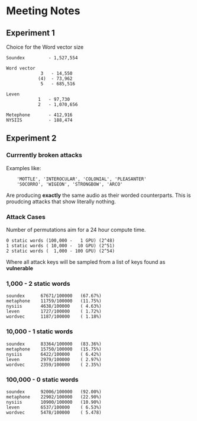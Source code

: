 # Meeting Notes

## Experiment 1

Choice for the Word vector size

```
Soundex         - 1,527,554

Word vector 
             3   - 14,550
            (4)  - 73,962
             5   - 685,516

Leven
            1   - 97,730
            2   - 1,070,656

Metephone       - 412,916
NYSIIS          - 188,474
```

## Experiment 2

### Currrently broken attacks

Examples like:
```
    'MOTTLE', 'INTEROCULAR', 'COLONIAL', 'PLEASANTER'
    'SOCORRO', 'WIGEON', 'STRONGBOW', 'ARCO'
```

Are producing **exactly** the same audio as their worded counterparts. This is proudcing attacks that show literally nothing.

### Attack Cases

Number of permutations aim for a 24 hour compute time.

```
0 static words (100,000 -   1 GPU) (2^48)
1 static words ( 10,000 -  10 GPU) (2^51)
2 static words (  1,000 - 100 GPU) (2^54)
```

Where all attack keys will be sampled from a list of keys
found as **vulnerable**

### 1,000 - 2 static words

```
soundex      67671/100000   (67.67%)
metaphone    11759/100000   (11.75%)
nysiis       4638/100000    ( 4.63%)
leven        1727/100000    ( 1.72%)
wordvec      1187/100000    ( 1.18%)
```

### 10,000 - 1 static words

```
soundex      83364/100000   (83.36%)
metaphone    15750/100000   (15.75%)
nysiis       6422/100000    ( 6.42%)
leven        2979/100000    ( 2.97%)
wordvec      2359/100000    ( 2.35%)
```

### 100,000 - 0 static words

```
soundex      92006/100000   (92.00%)
metaphone    22902/100000   (22.90%)
nysiis       10900/100000   (10.90%)
leven        6537/100000    ( 6.53%)
wordvec      5478/100000    ( 5.478)
```